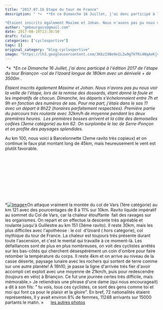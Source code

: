 ```yaml
---
title: "2017.07.16 Etape du tour de France"
description: " *«  **En ce Dimanche 16 Juillet, j'ai donc participé à l'édition 2017 de l'étape du tour Briançon -col de l'Izoard longue de 180km avec un dénivelé + de 3500m .*

*Étaient inscrits également Maxime et Johan. Nous n'avons pas pu nous voir la veille de l'étape, lors de la remise des dossards, étant donné la foule et les impératifs de chacun. Dimanche, les départs s'échelonnaient entre 7h et 9h en fonction des numéros de sas. Pour ma part, j'étais dans le sas 11 avec un départ à 8h22 (horaires parfaitement respectées). Première partie du parcours trés roulante avec 32km/h de moyenne pendant les deux premières heures.  Les premières bosses arrivent et la côte des demoiselles coifées (3eme catégorie) au km 62. On surplombe le lac de Serre-Ponçon et on profite des paysages splendides.*"
author: "gmbourgois@gmail.com"
date: 2017-08-10T13:38:50
draft: false
categories: ["cyclosportive"]
tags: []
original_category: "blog-cyclosportive"
image: "https://lh3.googleusercontent.com/3KbzI9Be9eILZw9gTkTRi4NqAeKjva-6RDrzRo0kM-ACWVMgGdJ4Jj3iWEn6xrOhHYCHGII6Dt96Eyw4wT_M3iXjELq22MGteD4d2nD-bVwOsvQ9brir-H41De1fJLpDSU_6B4xtEL7x90kmZT6_DBpCjIMjrwhnB6wouSc5OX9spcs9-D9C7X3Nx4Sc6cSIr_tWQKsN6kk6Oa8yWoYbDlU1tdzXdMNDl6JFbQ2Ag0xCXzdaDui4edMzv6tc4gxhog2obmN352Kfv9xpOTs00qdSB3iSIiyT3FSUDJFpEWMfrOu3XeqBupM7uaTl0FEqWoXYOs6GM9eOTRKb60UCnBP18u32Bc4hanp6_u84mP6sOpIRk8KkHOBhCcphw8207-SYw5NPh9DYyh9FRNBh3-jBAwrVpAqo59gkDDOysSS8w-pblWpCRQ97NfZCvt6PG8mXflDnUt3Q-MqivCdHKWYMQtNxUKBkrnDxZWcUDdYPVh1hF4YbjtKXDLDd0DBugozfclTuLEMqV3JzZqgd-l4mKgdXGb45Oo7pfzTq8jQKIC02hzfy1hW-LkbhRc12AUHLPAErmI35IjEYE0-asA6Xg8G1I4KFfDchOgABCvK9PGSvQmqGeDorBQ=w200"
---
```


&nbsp;*&laquo;&nbsp;&nbsp;**En ce Dimanche 16 Juillet, j'ai donc particip&eacute; &agrave; l'&eacute;dition 2017 de l'&eacute;tape du tour Brian&ccedil;on -col de l'Izoard longue de 180km avec un d&eacute;nivel&eacute; + de 3500m .*

*&Eacute;taient inscrits &eacute;galement Maxime et Johan. Nous n'avons pas pu nous voir la veille de l'&eacute;tape, lors de la remise des dossards, &eacute;tant donn&eacute; la foule et les imp&eacute;ratifs de chacun. Dimanche, les d&eacute;parts s'&eacute;chelonnaient entre 7h et 9h en fonction des num&eacute;ros de sas. Pour ma part, j'&eacute;tais dans le sas 11 avec un d&eacute;part &agrave; 8h22 (horaires parfaitement respect&eacute;es). Premi&egrave;re partie du parcours tr&eacute;s roulante avec 32km/h de moyenne pendant les deux premi&egrave;res heures.&nbsp; Les premi&egrave;res bosses arrivent et la c&ocirc;te des demoiselles coif&eacute;es (3eme cat&eacute;gorie) au km 62. On surplombe le lac de Serre-Pon&ccedil;on et on profite des paysages splendides.*

<!--more-->

Au km 100, nous voici &agrave; Barcelonnette (2eme ravito tr&egrave;s copieux) et on continue le faux plat montant long de 45km, mais heureusement le vent est plut&ocirc;t favorable.

*&nbsp;*

*&nbsp;*

*&nbsp;*

*&nbsp;*

*&nbsp;*

*[![Image](https://lh3.googleusercontent.com/3KbzI9Be9eILZw9gTkTRi4NqAeKjva-6RDrzRo0kM-ACWVMgGdJ4Jj3iWEn6xrOhHYCHGII6Dt96Eyw4wT_M3iXjELq22MGteD4d2nD-bVwOsvQ9brir-H41De1fJLpDSU_6B4xtEL7x90kmZT6_DBpCjIMjrwhnB6wouSc5OX9spcs9-D9C7X3Nx4Sc6cSIr_tWQKsN6kk6Oa8yWoYbDlU1tdzXdMNDl6JFbQ2Ag0xCXzdaDui4edMzv6tc4gxhog2obmN352Kfv9xpOTs00qdSB3iSIiyT3FSUDJFpEWMfrOu3XeqBupM7uaTl0FEqWoXYOs6GM9eOTRKb60UCnBP18u32Bc4hanp6_u84mP6sOpIRk8KkHOBhCcphw8207-SYw5NPh9DYyh9FRNBh3-jBAwrVpAqo59gkDDOysSS8w-pblWpCRQ97NfZCvt6PG8mXflDnUt3Q-MqivCdHKWYMQtNxUKBkrnDxZWcUDdYPVh1hF4YbjtKXDLDd0DBugozfclTuLEMqV3JzZqgd-l4mKgdXGb45Oo7pfzTq8jQKIC02hzfy1hW-LkbhRc12AUHLPAErmI35IjEYE0-asA6Xg8G1I4KFfDchOgABCvK9PGSvQmqGeDorBQ=w300)*](https://photos.google.com/share/AF1QipOHIKjI0vqfcDm5ZESk838uvHU8TDCHXdWixXlBFqxdeqo34uhKJM4QlZFmELkohw/photo/AF1QipMZC5_2V6YoqqhpzUdOzgtY6juBKHUcNBqItfhU?key=U2gwY0ljN21jX21QVUt6SV9ESmJPSk55NC16Q1hn)On attaque vraiment la mont&eacute;e du col de Vars (1&egrave;re cat&eacute;gorie) au km 121 avec des pourcentages de 8 &agrave; 11% sur 10km. Ravito liquide imp&eacute;ratif au sommet du Col de Vars, car la chaleur &eacute;touffante &nbsp;fait des ravages sur les organismes. On repart et on effectue la descente tr&egrave;s agr&eacute;able et roulante jusqu'&agrave; Guillestre au km 151 (3&eacute;me ravito). Il reste 30km, mais les plus difficiles avec l'apoth&eacute;ose : le col &nbsp;d'Izoard ( hors cat&eacute;gorie), col mythique du tour de France. La chaleur est toujours tr&eacute;s pr&eacute;sente durant toute l'ascension, et c'est le mental qui travaille &agrave; ce moment-l&agrave;. Les d&eacute;faillances sont de plus en plus nombreuses, on voit des cyclistes arr&ecirc;t&eacute;s sur les bas-c&ocirc;t&eacute;s qui cherchent d&eacute;sesp&eacute;r&eacute;ment un coin d'ombre pour faire retomber la temp&eacute;rature du corps. Il reste 4km et on arrive au niveau de la casse d&eacute;serte, paysage lunaire avec les rochers qui sortent de terre comme sur une autre plan&egrave;te! &Agrave; 18h10, je passe la ligne d'arriv&eacute;e tr&eacute;s fier d'avoir accompli cet exploit avec une moyenne de 21km/h, puis pour redescendre (toujours en v&eacute;lo) &agrave; Brian&ccedil;on. Ce fut une journ&eacute;e certes tr&eacute;s difficile, mais m&eacute;morable.&gt; Je retiendrais une phrase d'une dame (qui nous encourageait) a dit &agrave; son fils: " tu vois, tous ces cyclistes, ce sont des gens comme toi et moi qui font &ccedil;a pour le plaisir et la gloire".
En bref, 72 nationalit&eacute;s &eacute;taient repr&eacute;sent&eacute;es, Il y avait environ 8% de femmes, 11248 arrivants sur 15000 partants le matin.&nbsp;&raquo; &nbsp; &nbsp; &nbsp;[les autres photos](https://photos.app.goo.gl/Fscx7ZuGyPke3eli1)